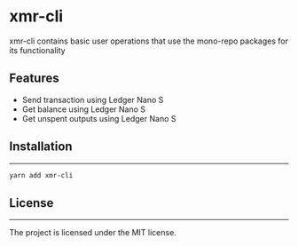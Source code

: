 # xmr-cli

xmr-cli contains basic user operations that use the mono-repo packages for its functionality

## Features

-   Send transaction using Ledger Nano S
-   Get balance using Ledger Nano S
-   Get unspent outputs using Ledger Nano S

## Installation

---

```sh
yarn add xmr-cli
```

## License

---

The project is licensed under the MIT license.
